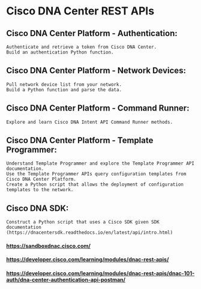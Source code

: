 # Cisco DNA Center REST APIs

## Cisco DNA Center Platform - Authentication:

    Authenticate and retrieve a token from Cisco DNA Center.
    Build an authentication Python function.

## Cisco DNA Center Platform - Network Devices:

    Pull network device list from your network.
    Build a Python function and parse the data.

## Cisco DNA Center Platform - Command Runner:

    Explore and learn Cisco DNA Intent API Command Runner methods.

## Cisco DNA Center Platform - Template Programmer:

    Understand Template Programmer and explore the Template Programmer API documentation.
    Use the Template Programmer APIs query configuration templates from Cisco DNA Center Platform.
    Create a Python script that allows the deployment of configuration templates to the network.

## Cisco DNA SDK:

    Construct a Python script that uses a Cisco SDK given SDK documentation
    (https://dnacentersdk.readthedocs.io/en/latest/api/intro.html)

#### https://sandboxdnac.cisco.com/

#### https://developer.cisco.com/learning/modules/dnac-rest-apis/

#### https://developer.cisco.com/learning/modules/dnac-rest-apis/dnac-101-auth/dna-center-authentication-api-postman/
